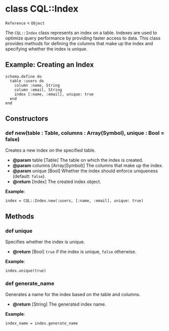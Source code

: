 # class CQL::Index

`Reference` < `Object`

The `CQL::Index` class represents an index on a table. Indexes are used to optimize query performance by providing faster access to data. This class provides methods for defining the columns that make up the index and specifying whether the index is unique.

## Example: Creating an Index

```crystal
schema.define do
  table :users do
    column :name, String
    column :email, String
    index [:name, :email], unique: true
  end
end
```

## Constructors

### def new(table : Table, columns : Array(Symbol), unique : Bool = false)

Creates a new index on the specified table.

* **@param** table \[Table] The table on which the index is created.
* **@param** columns \[Array(Symbol)] The columns that make up the index.
* **@param** unique \[Bool] Whether the index should enforce uniqueness (default: `false`).
* **@return** \[Index] The created index object.

**Example**:

```crystal
index = CQL::Index.new(:users, [:name, :email], unique: true)
```

## Methods

### def unique

Specifies whether the index is unique.

* **@return** \[Bool] `true` if the index is unique, `false` otherwise.

**Example**:

```crystal
index.unique(true)
```

### def generate\_name

Generates a name for the index based on the table and columns.

* **@return** \[String] The generated index name.

**Example**:

```crystal
index_name = index.generate_name
```
